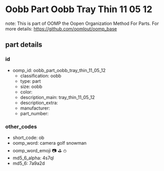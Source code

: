 # Oobb Part Oobb Tray Thin 11 05 12  

note: This is part of OOMP the Oopen Organization Method For Parts. For more details: https://github.com/oomlout/oomp_base

##  part details





### id
* oomp_id: oobb_part_oobb_tray_thin_11_05_12
  * classification: oobb
  * type: part
  * size: oobb
  * color: 
  * description_main: tray_thin_11_05_12
  * description_extra: 
  * manufacturer: 
  * part_number: 

### other_codes
* short_code: ob
* oomp_word: camera golf snowman
* oomp_word_emoji :camera: :golf: :snowman:
* md5_6_alpha: 4s7ql
* md5_6: 7a9a2d